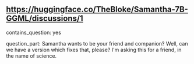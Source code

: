 ## https://huggingface.co/TheBloke/Samantha-7B-GGML/discussions/1

contains_question: yes

question_part: Samantha wants to be your friend and companion? Well, can we have a version which fixes that, please? I'm asking this for a friend, in the name of science.
